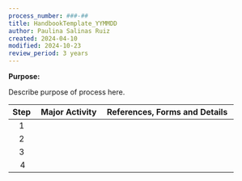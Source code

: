 ```yaml
---
process_number: ###-##
title: HandbookTemplate_YYMMDD
author: Paulina Salinas Ruiz
created: 2024-04-10
modified: 2024-10-23
review_period: 3 years
---
```


**Purpose:**

Describe purpose of process here.

| **Step**  | **Major Activity**  | **References, Forms and Details**  |
|:---------:|---------------------|------------------------------------|
|    1      |                     |                                    |
|    2      |                     |                                    |
|    3      |                     |                                    |
|     4     |                     |                                    |
